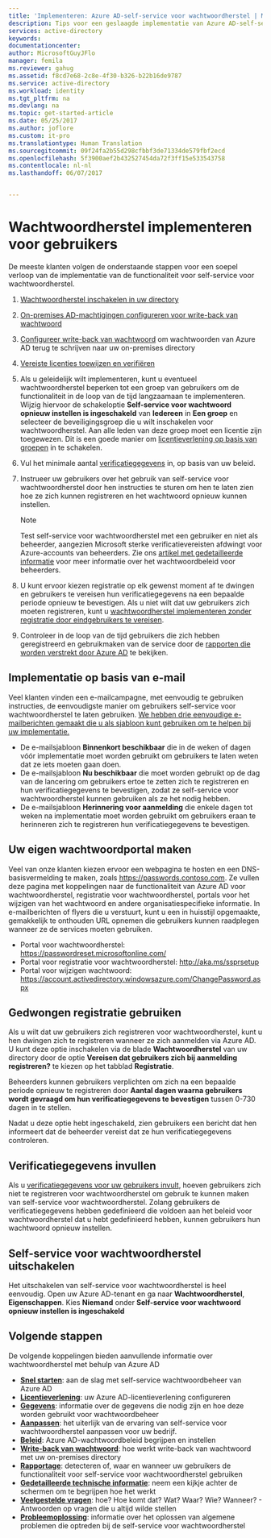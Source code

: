 ```yaml
---
title: 'Implementeren: Azure AD-self-service voor wachtwoordherstel | Microsoft Docs'
description: Tips voor een geslaagde implementatie van Azure AD-self-service voor wachtwoordherstel
services: active-directory
keywords: 
documentationcenter: 
author: MicrosoftGuyJFlo
manager: femila
ms.reviewer: gahug
ms.assetid: f8cd7e68-2c8e-4f30-b326-b22b16de9787
ms.service: active-directory
ms.workload: identity
ms.tgt_pltfrm: na
ms.devlang: na
ms.topic: get-started-article
ms.date: 05/25/2017
ms.author: joflore
ms.custom: it-pro
ms.translationtype: Human Translation
ms.sourcegitcommit: 09f24fa2b55d298cfbbf3de71334de579fbf2ecd
ms.openlocfilehash: 5f3900aef2b432527454da72f3ff15e533543758
ms.contentlocale: nl-nl
ms.lasthandoff: 06/07/2017


---
```

<a id="roll-out-password-reset-for-users" class="xliff"></a>

# Wachtwoordherstel implementeren voor gebruikers

De meeste klanten volgen de onderstaande stappen voor een soepel verloop van de implementatie van de functionaliteit voor self-service voor wachtwoordherstel.

1. [Wachtwoordherstel inschakelen in uw directory](active-directory-passwords-getting-started.md)
2. [On-premises AD-machtigingen configureren voor write-back van wachtwoord](active-directory-passwords-how-it-works.md#active-directory-permissions)
3. [Configureer write-back van wachtwoord](active-directory-passwords-writeback.md#configuring-password-writeback) om wachtwoorden van Azure AD terug te schrijven naar uw on-premises directory
4. [Vereiste licenties toewijzen en verifiëren](active-directory-passwords-licensing.md)
5. Als u geleidelijk wilt implementeren, kunt u eventueel wachtwoordherstel beperken tot een groep van gebruikers om de functionaliteit in de loop van de tijd langzaamaan te implementeren. Wijzig hiervoor de schakeloptie **Self-service voor wachtwoord opnieuw instellen is ingeschakeld** van **Iedereen** in **Een groep** en selecteer de beveiligingsgroep die u wilt inschakelen voor wachtwoordherstel. Aan alle leden van deze groep moet een licentie zijn toegewezen. Dit is een goede manier om [licentieverlening op basis van groepen](active-directory-passwords-licensing.md#enable-group-or-user-based-licensing) in te schakelen.
6. Vul het minimale aantal [verificatiegegevens](active-directory-passwords-data.md) in, op basis van uw beleid.
7. Instrueer uw gebruikers over het gebruik van self-service voor wachtwoordherstel door hen instructies te sturen om hen te laten zien hoe ze zich kunnen registreren en het wachtwoord opnieuw kunnen instellen.
    > [!NOTE]
    > Test self-service voor wachtwoordherstel met een gebruiker en niet als beheerder, aangezien Microsoft sterke verificatievereisten afdwingt voor Azure-accounts van beheerders. Zie ons [artikel met gedetailleerde informatie](active-directory-passwords-how-it-works.md) voor meer informatie over het wachtwoordbeleid voor beheerders.

8. U kunt ervoor kiezen registratie op elk gewenst moment af te dwingen en gebruikers te vereisen hun verificatiegegevens na een bepaalde periode opnieuw te bevestigen. Als u niet wilt dat uw gebruikers zich moeten registreren, kunt u [wachtwoordherstel implementeren zonder registratie door eindgebruikers te vereisen](active-directory-passwords-data.md).
9. Controleer in de loop van de tijd gebruikers die zich hebben geregistreerd en gebruikmaken van de service door de [rapporten die worden verstrekt door Azure AD](active-directory-passwords-reporting.md) te bekijken.

<a id="email-based-rollout" class="xliff"></a>

## Implementatie op basis van e-mail

Veel klanten vinden een e-mailcampagne, met eenvoudig te gebruiken instructies, de eenvoudigste manier om gebruikers self-service voor wachtwoordherstel te laten gebruiken. [We hebben drie eenvoudige e-mailberichten gemaakt die u als sjabloon kunt gebruiken om te helpen bij uw implementatie.](https://onedrive.live.com/?authkey=%21AD5ZP%2D8RyJ2Cc6M&id=A0B59A91C740AB16%2125063&cid=A0B59A91C740AB16)

* De e-mailsjabloon **Binnenkort beschikbaar** die in de weken of dagen vóór implementatie moet worden gebruikt om gebruikers te laten weten dat ze iets moeten gaan doen.
* De e-mailsjabloon **Nu beschikbaar** die moet worden gebruikt op de dag van de lancering om gebruikers ertoe te zetten zich te registreren en hun verificatiegegevens te bevestigen, zodat ze self-service voor wachtwoordherstel kunnen gebruiken als ze het nodig hebben.
* De e-mailsjabloon **Herinnering voor aanmelding** die enkele dagen tot weken na implementatie moet worden gebruikt om gebruikers eraan te herinneren zich te registreren hun verificatiegegevens te bevestigen.

<a id="creating-your-own-password-portal" class="xliff"></a>

## Uw eigen wachtwoordportal maken

Veel van onze klanten kiezen ervoor een webpagina te hosten en een DNS-basisvermelding te maken, zoals https://passwords.contoso.com. Ze vullen deze pagina met koppelingen naar de functionaliteit van Azure AD voor wachtwoordherstel, registratie voor wachtwoordherstel, portals voor het wijzigen van het wachtwoord en andere organisatiespecifieke informatie. In e-mailberichten of flyers die u verstuurt, kunt u een in huisstijl opgemaakte, gemakkelijk te onthouden URL opnemen die gebruikers kunnen raadplegen wanneer ze de services moeten gebruiken.

* Portal voor wachtwoordherstel: https://passwordreset.microsoftonline.com/
* Portal voor registratie voor wachtwoordherstel: http://aka.ms/ssprsetup
* Portal voor wijzigen wachtwoord: https://account.activedirectory.windowsazure.com/ChangePassword.aspx

<a id="using-enforced-registration" class="xliff"></a>

## Gedwongen registratie gebruiken

Als u wilt dat uw gebruikers zich registreren voor wachtwoordherstel, kunt u hen dwingen zich te registreren wanneer ze zich aanmelden via Azure AD. U kunt deze optie inschakelen via de blade **Wachtwoordherstel** van uw directory door de optie **Vereisen dat gebruikers zich bij aanmelding registreren?** te kiezen op het tabblad **Registratie**.

Beheerders kunnen gebruikers verplichten om zich na een bepaalde periode opnieuw te registreren door **Aantal dagen waarna gebruikers wordt gevraagd om hun verificatiegegevens te bevestigen** tussen 0-730 dagen in te stellen.

Nadat u deze optie hebt ingeschakeld, zien gebruikers een bericht dat hen informeert dat de beheerder vereist dat ze hun verificatiegegevens controleren.

<a id="populate-authentication-data" class="xliff"></a>

## Verificatiegegevens invullen

Als u [verificatiegegevens voor uw gebruikers invult](active-directory-passwords-data.md), hoeven gebruikers zich niet te registreren voor wachtwoordherstel om gebruik te kunnen maken van self-service voor wachtwoordherstel. Zolang gebruikers de verificatiegegevens hebben gedefinieerd die voldoen aan het beleid voor wachtwoordherstel dat u hebt gedefinieerd hebben, kunnen gebruikers hun wachtwoord opnieuw instellen.

<a id="disabling-self-service-password-reset" class="xliff"></a>

## Self-service voor wachtwoordherstel uitschakelen

Het uitschakelen van self-service voor wachtwoordherstel is heel eenvoudig. Open uw Azure AD-tenant en ga naar **Wachtwoordherstel**, **Eigenschappen**. Kies **Niemand** onder **Self-service voor wachtwoord opnieuw instellen is ingeschakeld**

<a id="next-steps" class="xliff"></a>

## Volgende stappen

De volgende koppelingen bieden aanvullende informatie over wachtwoordherstel met behulp van Azure AD

* [**Snel starten**](active-directory-passwords-getting-started.md): aan de slag met self-service wachtwoordbeheer van Azure AD 
* [**Licentieverlening**](active-directory-passwords-licensing.md): uw Azure AD-licentieverlening configureren
* [**Gegevens**](active-directory-passwords-data.md): informatie over de gegevens die nodig zijn en hoe deze worden gebruikt voor wachtwoordbeheer
* [**Aanpassen**](active-directory-passwords-customize.md): het uiterlijk van de ervaring van self-service voor wachtwoordherstel aanpassen voor uw bedrijf.
* [**Beleid**](active-directory-passwords-policy.md): Azure AD-wachtwoordbeleid begrijpen en instellen
* [**Write-back van wachtwoord**](active-directory-passwords-writeback.md): hoe werkt write-back van wachtwoord met uw on-premises directory
* [**Rapportage**](active-directory-passwords-reporting.md): detecteren of, waar en wanneer uw gebruikers de functionaliteit voor self-service voor wachtwoordherstel gebruiken
* [**Gedetailleerde technische informatie**](active-directory-passwords-how-it-works.md): neem een kijkje achter de schermen om te begrijpen hoe het werkt
* [**Veelgestelde vragen**](active-directory-passwords-faq.md): hoe? Hoe komt dat? Wat? Waar? Wie? Wanneer? - Antwoorden op vragen die u altijd wilde stellen
* [**Probleemoplossing**](active-directory-passwords-troubleshoot.md): informatie over het oplossen van algemene problemen die optreden bij de self-service voor wachtwoordherstel
